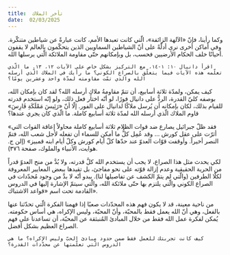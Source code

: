 ```yaml
---
title:  تأخر الملاك
date:  02/03/2025
---
```


وكما رأينا، فإنّ «الآلهة الزائفة»، الّتي كانت تعبدها الأمم، كانت عبارةً عن شياطين متنكّرة. وفي أماكن أخرى نرى أدلّةً على أنّ الشياطين السماويين الذين يتحكّمون بالعالم لا يقفون أحيانًا خلف الحكام الأرضيين فحسب، بل وبإمكانهم حتّى مقاومة الملائكة الّتي يرسلها الله.

`اقرأ دانيال ١٠: ١-١٤، مع التركيز بشكل خاص على الآيات ١٢، ١٣. ما الّذي تعلّمه هذه الآيات فيما يتعلّق بالصراع الكوني؟ ما رأيك في الملاك الّذي أرسله الله والذي تمّت مقاومته لمدّة واحد وعشرين يومًا؟`

كيف يمكن، ولمدّة ثلاثة أسابيع، أن تتمّ مقاومةُ ملاكٍ أرسله الله؟ لقد كان بإمكان الله، بوصفه كليّ القدرة، الردُّ على دانيال فورًا، لو أنّه اختار فعل ذلك، ولو إنّه استخدم قدرته للقيام بذلك، لكان بإمكانه أن يُرسل ملاكًا لدانيال على الفور. إلّا أنّ «رَئِيسَ مَمْلَكَةِ فَارِسَ» قاوم الملاك الّذي أرسله الله لمدّة ثلاثة أسابيع كاملة. ما الّذي كان يجري عندها؟

«فقد ظلّ جبرائيل يصارع ضد قوات الظلام ثلاثة أسابيع كاملة محاولاً إعاقة القوات التي أثرّت على عقل كورش … وقد عُمِل كلُّ ما أمكن للسماء أن تفعله لأجل شعب الله، فتمّ النصر أخيراً. وأوقفت قوّات العدوّ عند حدّها كلّ أيام كورش وكلّ أيام ابنه قمبيز» (إلن ج. هوايت، الأنبياء والملوك، صفحة ٣٧٦).

لكي يحدث مثل هذا الصراع، لا يجب أن يستخدم الله كلَّ قدرته، ولا بُدَّ من منح العدوّ قدراً من الحرية الحقيقية وعدم إزالة قوّته على نحو مفاجئ، بل تقيدها ببعض المعايير المعروفة لكلّا الطرفين (والّتي لم يتمّ الكشف عن تفاصيلها لنا). يبدو أنّه لا بدَّ من وجود مُحدّدات في الصراع الكوني والّتي يلتزم بها حتّى ملائكة الله، والّتي سيتمّ الإشارة إليها في الدروس القادمة تحت اسم «قواعد الاشتباك».

من ناحية معينة، قد لا يكون فهم هذه المحدّدات صعبًا إذا فهمنا الفكرة الّتي تحدّثنا عنها بالفعل، وهي أنّ الله يعمل فقط بالمحبّة، وأنّ المحبّة، وليس الإكراه، هي أساس حكومته. يُمكن لفكرة عمل الله فقط من خلال المبادئ المُنبثقة عن المحبّة، أن تساعدنا على فهم الصراع العظيم بشكل أفضل.

`كيف كانت تجربتك للعمل فقط ضمن حدود مبادئ الحبّ وليس الإكراه؟ ما هي الدروس الّتي تعلّمتها عن محدّدات القدرة؟`